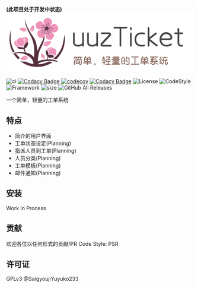 **(此项目处于开发中状态)**  
![banner](banner.png)

![ci](http://jenkins.uuzdream.cn:8000/buildStatus/icon?job=uuzTicket&style=flat-square)
[![Codacy Badge](https://api.codacy.com/project/badge/Grade/9f184ab0c9374115a81e47148a60cd82)](https://www.codacy.com/manual/SaigyoujiYuyuko233/uuzTicket?utm_source=github.com&amp;utm_medium=referral&amp;utm_content=SaigyoujiYuyuko233/uuzTicket&amp;utm_campaign=Badge_Grade&style=flat-square)
[![codecov](https://codecov.io/gh/SaigyoujiYuyuko233/uuzTicket/branch/master/graph/badge.svg?style=flat-square)](https://codecov.io/gh/SaigyoujiYuyuko233/uuzTicket)
[![Codacy Badge](https://api.codacy.com/project/badge/Coverage/9f184ab0c9374115a81e47148a60cd82)](https://www.codacy.com/manual/SaigyoujiYuyuko233/uuzTicket?utm_source=github.com&utm_medium=referral&utm_content=SaigyoujiYuyuko233/uuzTicket&utm_campaign=Badge_Coverage)
![License](https://img.shields.io/badge/License-GPLv3-green?style=flat-square)
![CodeStyle](https://img.shields.io/badge/Code%20Style-PSR-orange?style=flat-square)
![Framework](https://img.shields.io/badge/Framework-Laravel%205.8-red?style=flat-square)
![size](https://img.shields.io/github/repo-size/SaigyoujiYuyuko233/uuzTicket?style=flat-square)
![GitHub All Releases](https://img.shields.io/github/downloads/SaigyoujiYuyuko233/uuzTicket/total?style=flat-square)

一个简单，轻量的工单系统

## 特点
- 简介的用户界面  
- 工单状态设定(Planning)
- 指派人员到工单(Planning)
- 人员分类(Planning)
- 工单模板(Planning)
- 邮件通知(Planning)

## 安装
Work in Process

## 贡献
欢迎各位以任何形式的贡献/PR
Code Style: PSR

## 许可证
GPLv3 @SaigyoujiYuyuko233
